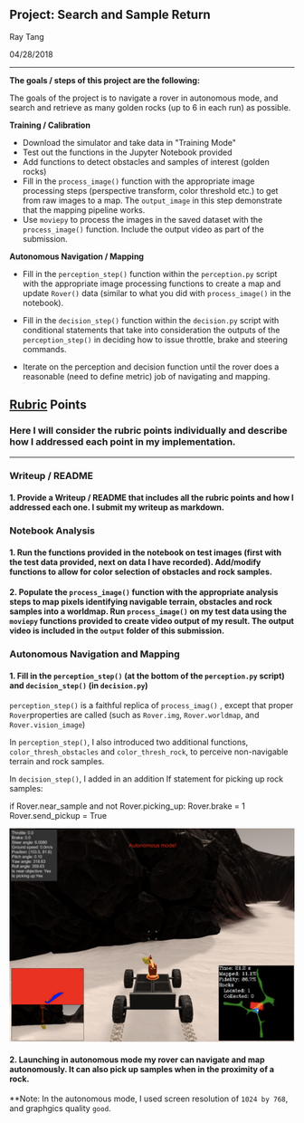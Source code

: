 ## Project: Search and Sample Return
Ray Tang

04/28/2018

---


**The goals / steps of this project are the following:**  

The goals of the project is to navigate a rover in autonomous mode, and search and retrieve as many golden rocks (up to 6 in each run) as possible.

**Training / Calibration**  

* Download the simulator and take data in "Training Mode"
* Test out the functions in the Jupyter Notebook provided
* Add functions to detect obstacles and samples of interest (golden rocks)
* Fill in the `process_image()` function with the appropriate image processing steps (perspective transform, color threshold etc.) to get from raw images to a map.  The `output_image`  in this step demonstrate that the mapping pipeline works.
* Use `moviepy` to process the images in the saved dataset with the `process_image()` function.  Include the output video as part of the submission.

**Autonomous Navigation / Mapping**

* Fill in the `perception_step()` function within the `perception.py` script with the appropriate image processing functions to create a map and update `Rover()` data (similar to what you did with `process_image()` in the notebook). 

* Fill in the `decision_step()` function within the `decision.py` script with conditional statements that take into consideration the outputs of the `perception_step()` in deciding how to issue throttle, brake and steering commands. 

* Iterate on the perception and decision function until the rover does a reasonable (need to define metric) job of navigating and mapping.  

[//]: # (Image References)

[image1]: ./output/pickrock.png
[image2]: ./calibration_images/example_grid1.jpg
[image3]: ./calibration_images/example_rock1.jpg 


## [Rubric](https://review.udacity.com/#!/rubrics/916/view) Points
### Here I will consider the rubric points individually and describe how I addressed each point in my implementation.  

---
### Writeup / README

#### 1. Provide a Writeup / README that includes all the rubric points and how I addressed each one. I submit my writeup as markdown.  

### Notebook Analysis
#### 1. Run the functions provided in the notebook on test images (first with the test data provided, next on data I have recorded). Add/modify functions to allow for color selection of obstacles and rock samples.

#### 2. Populate the `process_image()` function with the appropriate analysis steps to map pixels identifying navigable terrain, obstacles and rock samples into a worldmap.  Run `process_image()` on my test data using the `moviepy` functions provided to create video output of my result. The output video is included in the `output` folder of this submission.

### Autonomous Navigation and Mapping

#### 1. Fill in the `perception_step()` (at the bottom of the `perception.py` script) and `decision_step()` (in `decision.py`) 

`perception_step()` is a faithful replica of `process_imag()` , except that proper `Rover`properties are called (such as `Rover.img`, `Rover.worldmap`, and `Rover.vision_image`)  

In `perception_step()`, I also introduced two additional functions, `color_thresh_obstacles` and `color_thresh_rock`, to perceive non-navigable terrain and rock samples.

In `decision_step()`, I added in an addition If statement for picking up rock samples:

if Rover.near_sample and not Rover.picking_up:
        Rover.brake = 1
        Rover.send_pickup = True
          
![alt text][image1]

#### 2. Launching in autonomous mode my rover can navigate and map autonomously. It can also pick up samples when in the proximity of a rock. 


**Note: In the autonomous mode, I used screen resolution of `1024 by 768`, and graphgics quality `good`.


